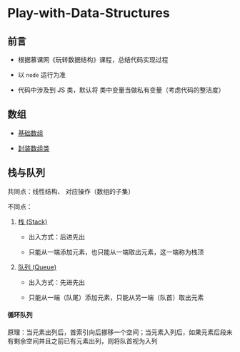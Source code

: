 # Play-with-Data-Structures

## 前言

- 根据慕课网《玩转数据结构》课程，总结代码实现过程

- 以 `node` 运行为准

- 代码中涉及到 JS 类，默认将 类中变量当做私有变量（考虑代码的整洁度）

## 数组

- [基础数组](https://github.com/strivenuby/Play-with-Data-Structures/tree/master/Arrays/JS/01.js)

- [封装数组类](https://github.com/strivenuby/Play-with-Data-Structures/tree/master/Arrays/JS/ArrayCls.js)

## 栈与队列

共同点：线性结构、 对应操作（数组的子集）

不同点：

1. [栈 (Stack)](https://github.com/strivenuby/Play-with-Data-Structures/tree/master/Stacks-and-Queues/JS/ArrayStack.js)

   - 出入方式：后进先出

   - 只能从一端添加元素，也只能从一端取出元素，这一端称为栈顶

2. [队列 (Queue)](https://github.com/strivenuby/Play-with-Data-Structures/tree/master/Stacks-and-Queues/JS/ArrayQueue.js)

   - 出入方式：先进先出

   - 只能从一端（队尾）添加元素，只能从另一端（队首）取出元素

#### 循环队列

原理：当元素出列后，首索引向后挪移一个空间；当元素入列后，如果元素后段未有剩余空间并且之前已有元素出列，则将队首视为入列
